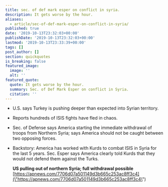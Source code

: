 ```yaml
---
title: sec. of def mark esper on conflict in syria.
description: It gets worse by the hour.
aliases:
  - article/sec-of-def-mark-esper-on-conflict-in-syria/
published: true
date: '2019-10-13T23:32:03+00:00'
publishDate: '2019-10-13T23:32:03+00:00'
lastmod: '2019-10-13T23:33:39+00:00'
tags: []
post_author: []
section: quickquotes
is_breaking: false
featured_image:
  image: ''
  alt: ''
featured_quote:
  quote: It gets worse by the hour.
  summary: Sec. of Def Mark Esper on conflict in Syria.
  citation: ''
---
```

*   U.S. says Turkey is pushing deeper than expected into Syrian territory.
*   Reports hundreds of ISIS fights have fled in chaos.
*   Sec. of Defense says America starting the immediate withdrawal of troops from Northern Syria; says America should not be caught between two opposing forces.
*   Backstory: America has worked with Kurds to combat ISIS in Syria for the last 5 years. Sec. Esper says America clearly told Kurds that they would not defend them against the Turks.
    
    **US pulling out of northern Syria; full withdrawal possible**  
    [https://apnews.com/7706d07a501149d3b665c253ac8ff3c4](\"https://apnews.com/7706d07a501149d3b665c253ac8ff3c4\")